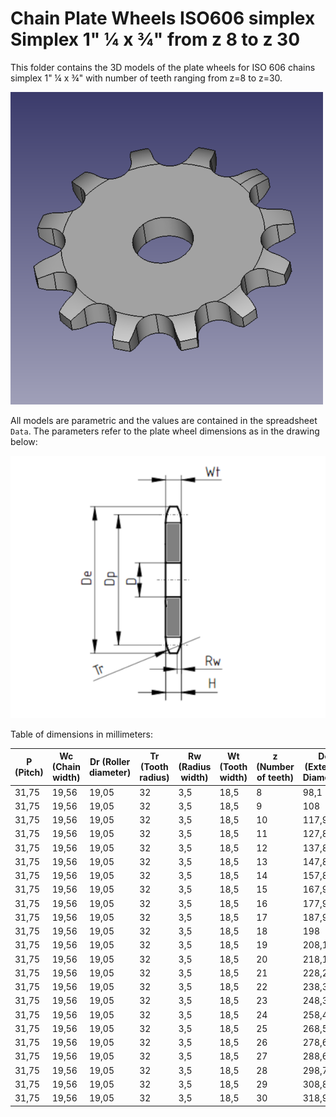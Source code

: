 # Chain Plate Wheels ISO606 simplex Simplex 1" ¼ x ¾" from z 8 to z 30

This folder contains the 3D models of the plate wheels for ISO 606 chains simplex 1" ¼ x ¾" with number of teeth ranging from z=8 to z=30.

![Image](screenshot.png "Plate Wheel Simplex")

All models are parametric and the values are contained in the spreadsheet `Data`.
The parameters refer to the plate wheel dimensions as in the drawing below:

![Drawing](drawing.png "Drawing")

Table of dimensions in millimeters:

P (Pitch)|Wc (Chain width)|Dr (Roller diameter)|Tr (Tooth radius)|Rw (Radius width)|Wt (Tooth width)|z (Number of teeth)|De (External Diameter)|Dp (Pitch diameter)|D (Hole diameter)|H (Total height)
---|---|---|---|---|---|---|---|---|---|---
31,75|19,56|19,05|32|3,5|18,5|8|98,1|82,96|16|18,5
31,75|19,56|19,05|32|3,5|18,5|9|108|92,84|16|18,5
31,75|19,56|19,05|32|3,5|18,5|10|117,9|102,74|16|18,5
31,75|19,56|19,05|32|3,5|18,5|11|127,8|112,68|16|18,5
31,75|19,56|19,05|32|3,5|18,5|12|137,8|122,68|20|18,5
31,75|19,56|19,05|32|3,5|18,5|13|147,8|132,65|20|18,5
31,75|19,56|19,05|32|3,5|18,5|14|157,8|142,68|20|18,5
31,75|19,56|19,05|32|3,5|18,5|15|167,9|152,72|20|18,5
31,75|19,56|19,05|32|3,5|18,5|16|177,9|162,75|20|18,5
31,75|19,56|19,05|32|3,5|18,5|17|187,9|172,78|20|18,5
31,75|19,56|19,05|32|3,5|18,5|18|198|182,85|20|18,5
31,75|19,56|19,05|32|3,5|18,5|19|208,1|192,91|20|18,5
31,75|19,56|19,05|32|3,5|18,5|20|218,1|202,98|20|18,5
31,75|19,56|19,05|32|3,5|18,5|21|228,2|213,04|25|18,5
31,75|19,56|19,05|32|3,5|18,5|22|238,3|223,11|25|18,5
31,75|19,56|19,05|32|3,5|18,5|23|248,3|233,17|25|18,5
31,75|19,56|19,05|32|3,5|18,5|24|258,4|243,23|25|18,5
31,75|19,56|19,05|32|3,5|18,5|25|268,5|253,33|25|18,5
31,75|19,56|19,05|32|3,5|18,5|26|278,6|263,4|25|18,5
31,75|19,56|19,05|32|3,5|18,5|27|288,6|273,49|25|18,5
31,75|19,56|19,05|32|3,5|18,5|28|298,7|283,56|25|18,5
31,75|19,56|19,05|32|3,5|18,5|29|308,8|293,65|25|18,5
31,75|19,56|19,05|32|3,5|18,5|30|318,9|303,75|25|18,5
